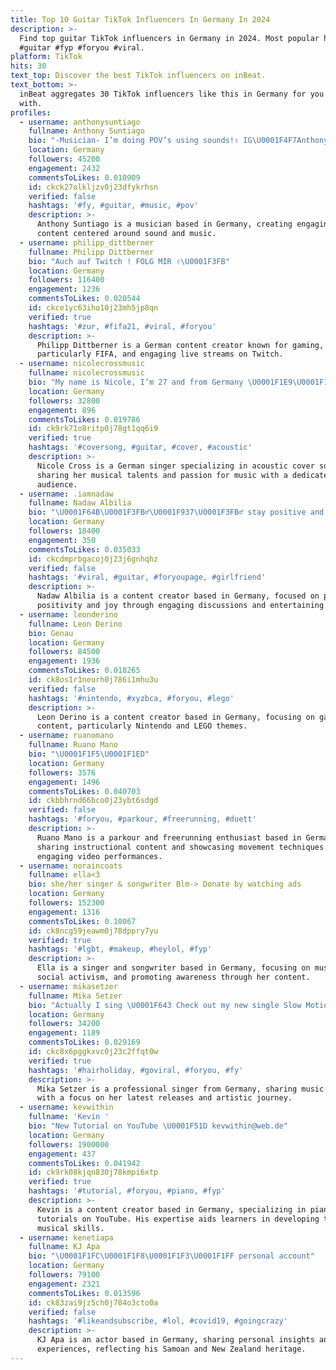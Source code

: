 ```yaml
---
title: Top 10 Guitar TikTok Influencers In Germany In 2024
description: >-
  Find top guitar TikTok influencers in Germany in 2024. Most popular hashtags:
  #guitar #fyp #foryou #viral.
platform: TikTok
hits: 30
text_top: Discover the best TikTok influencers on inBeat.
text_bottom: >-
  inBeat aggregates 30 TikTok influencers like this in Germany for you to work
  with.
profiles:
  - username: anthonysuntiago
    fullname: Anthony Suntiago
    bio: "-Musician- I’m doing POV’s using sounds!✌️ IG\U0001F4F7AnthonySuntiago \U0001F47BAnthonypharao"
    location: Germany
    followers: 45200
    engagement: 2432
    commentsToLikes: 0.010909
    id: ckck27olkljzv0j23dfykrhsn
    verified: false
    hashtags: '#fy, #guitar, #music, #pov'
    description: >-
      Anthony Suntiago is a musician based in Germany, creating engaging POV
      content centered around sound and music.
  - username: philipp_dittberner
    fullname: Philipp Dittberner
    bio: "Auch auf Twitch ! FOLG MIR ✌\U0001F3FB"
    location: Germany
    followers: 116400
    engagement: 1236
    commentsToLikes: 0.020544
    id: ckce1yc63iho10j23mh5jp8qn
    verified: true
    hashtags: '#zur, #fifa21, #viral, #foryou'
    description: >-
      Philipp Dittberner is a German content creator known for gaming,
      particularly FIFA, and engaging live streams on Twitch.
  - username: nicolecrossmusic
    fullname: nicolecrossmusic
    bio: "My name is Nicole, I’m 27 and from Germany \U0001F1E9\U0001F1EA Singing is my passion \U0001F3A4"
    location: Germany
    followers: 32800
    engagement: 896
    commentsToLikes: 0.019786
    id: ck9rk71o8ritp0j78gt1qq6i9
    verified: true
    hashtags: '#coversong, #guitar, #cover, #acoustic'
    description: >-
      Nicole Cross is a German singer specializing in acoustic cover songs,
      sharing her musical talents and passion for music with a dedicated
      audience.
  - username: .iamnadaw
    fullname: Nadaw Albilia
    bio: "\U0001F64B\U0001F3FB‍♂️\U0001F937\U0001F3FB‍♂️ stay positive and happy and if you aren't....here's some joy✨"
    location: Germany
    followers: 18400
    engagement: 350
    commentsToLikes: 0.035033
    id: ckcdmprbgacoj0j23j6gnhqhz
    verified: false
    hashtags: '#viral, #guitar, #foryoupage, #girlfriend'
    description: >-
      Nadaw Albilia is a content creator based in Germany, focused on promoting
      positivity and joy through engaging discussions and entertaining content.
  - username: leonderino
    fullname: Leon Derino
    bio: Genau
    location: Germany
    followers: 84500
    engagement: 1936
    commentsToLikes: 0.018265
    id: ck8os1r1neurh0j786i1mhu3u
    verified: false
    hashtags: '#nintendo, #xyzbca, #foryou, #lego'
    description: >-
      Leon Derino is a content creator based in Germany, focusing on gaming
      content, particularly Nintendo and LEGO themes.
  - username: ruanomano
    fullname: Ruano Mano
    bio: "\U0001F1F5\U0001F1ED"
    location: Germany
    followers: 3576
    engagement: 1496
    commentsToLikes: 0.040703
    id: ckbbhrnd66bco0j23ybt6sdgd
    verified: false
    hashtags: '#foryou, #parkour, #freerunning, #duett'
    description: >-
      Ruano Mano is a parkour and freerunning enthusiast based in Germany,
      sharing instructional content and showcasing movement techniques through
      engaging video performances.
  - username: noraincoats
    fullname: ella<3
    bio: she/her singer & songwriter Blm-> Donate by watching ads
    location: Germany
    followers: 152300
    engagement: 1316
    commentsToLikes: 0.10067
    id: ck8ncg59jeawm0j78dppry7yu
    verified: true
    hashtags: '#lgbt, #makeup, #heylol, #fyp'
    description: >-
      Ella is a singer and songwriter based in Germany, focusing on music,
      social activism, and promoting awareness through her content.
  - username: mikasetzer
    fullname: Mika Setzer
    bio: "Actually I sing \U0001F643 Check out my new single Slow Motion \U0001F3B6⬇️"
    location: Germany
    followers: 34200
    engagement: 1189
    commentsToLikes: 0.029169
    id: ckc8x6pggkxvc0j23c2ffqt0w
    verified: true
    hashtags: '#hairholiday, #goviral, #foryou, #fy'
    description: >-
      Mika Setzer is a professional singer from Germany, sharing music content
      with a focus on her latest releases and artistic journey.
  - username: kevwithin
    fullname: 'Kevin '
    bio: "New Tutorial on YouTube \U0001F51D kevwithin@web.de"
    location: Germany
    followers: 1900000
    engagement: 437
    commentsToLikes: 0.041942
    id: ck9rk08kjqn830j78kmpi6xtp
    verified: true
    hashtags: '#tutorial, #foryou, #piano, #fyp'
    description: >-
      Kevin is a content creator based in Germany, specializing in piano
      tutorials on YouTube. His expertise aids learners in developing their
      musical skills.
  - username: kenetiapa
    fullname: KJ Apa
    bio: "\U0001F1FC\U0001F1F8\U0001F1F3\U0001F1FF personal account"
    location: Germany
    followers: 79100
    engagement: 2321
    commentsToLikes: 0.013596
    id: ck83zai9jz5ch0j784o3cto0a
    verified: false
    hashtags: '#likeandsubscribe, #lol, #covid19, #goingcrazy'
    description: >-
      KJ Apa is an actor based in Germany, sharing personal insights and
      experiences, reflecting his Samoan and New Zealand heritage.
---
```



